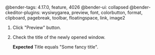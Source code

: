 @bender-tags: 4.17.0, feature, 4026
@bender-ui: collapsed
@bender-ckeditor-plugins: wysiwygarea, preview, font, colorbutton, format, clipboard, pagebreak, toolbar, floatingspace, link, image2

1. Click "Preview" button.
2. Check the title of the newly opened window.

	**Expected** Title equals "Some fancy title".
